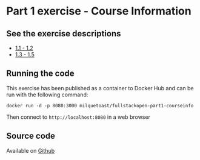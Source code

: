 # Part 1 exercise - Course Information

## See the exercise descriptions

  - [1.1 - 1.2](https://fullstackopen.com/en/part1/introduction_to_react#exercises-1-1-1-2)
  - [1.3 - 1.5](https://fullstackopen.com/en/part1/java_script#exercises-1-3-1-5)


## Running the code

This exercise has been published as a container to Docker Hub and can be run
with the following command:

```
docker run -d -p 8080:3000 milquetoast/fullstackopen-part1-courseinfo
```

Then connect to `http://localhost:8080` in a web browser

## Source code 

Available on [Github](https://github.com/dallasyoung/fullstackopen)